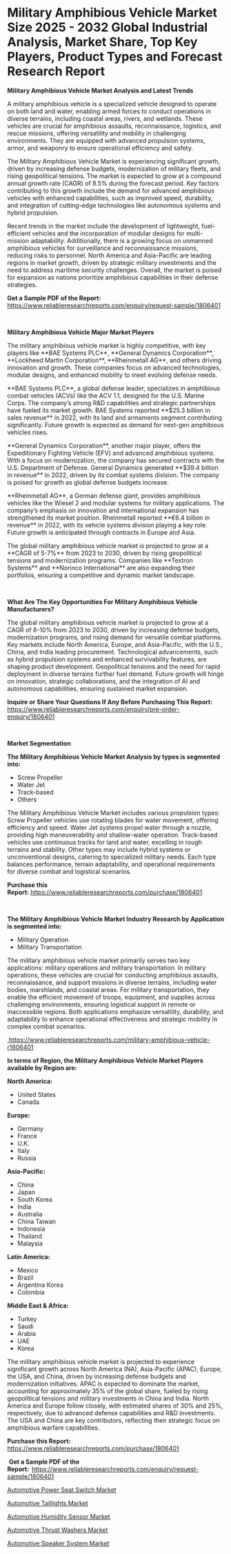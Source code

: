 <p><h1>Military Amphibious Vehicle Market Size 2025 - 2032 Global Industrial Analysis, Market Share, Top Key Players, Product Types and Forecast Research Report</h1></p><p><strong>Military Amphibious Vehicle Market Analysis and Latest Trends</strong></p>
<p><p>A military amphibious vehicle is a specialized vehicle designed to operate on both land and water, enabling armed forces to conduct operations in diverse terrains, including coastal areas, rivers, and wetlands. These vehicles are crucial for amphibious assaults, reconnaissance, logistics, and rescue missions, offering versatility and mobility in challenging environments. They are equipped with advanced propulsion systems, armor, and weaponry to ensure operational efficiency and safety.</p><p>The Military Amphibious Vehicle Market is experiencing significant growth, driven by increasing defense budgets, modernization of military fleets, and rising geopolitical tensions. The market is expected to grow at a compound annual growth rate (CAGR) of 8.5% during the forecast period. Key factors contributing to this growth include the demand for advanced amphibious vehicles with enhanced capabilities, such as improved speed, durability, and integration of cutting-edge technologies like autonomous systems and hybrid propulsion.</p><p>Recent trends in the market include the development of lightweight, fuel-efficient vehicles and the incorporation of modular designs for multi-mission adaptability. Additionally, there is a growing focus on unmanned amphibious vehicles for surveillance and reconnaissance missions, reducing risks to personnel. North America and Asia-Pacific are leading regions in market growth, driven by strategic military investments and the need to address maritime security challenges. Overall, the market is poised for expansion as nations prioritize amphibious capabilities in their defense strategies.</p></p>
<p><strong>Get a Sample PDF of the Report:&nbsp;</strong> <a href="https://www.reliableresearchreports.com/enquiry/request-sample/1806401?utm_campaign=7&utm_medium=2&utm_source=Github&utm_content=ia&utm_term=23012025&utm_id=military-amphibious-vehicle">https://www.reliableresearchreports.com/enquiry/request-sample/1806401</a></p>
<p>&nbsp;</p>
<p><strong>Military Amphibious Vehicle Major Market Players</strong></p>
<p><p>The military amphibious vehicle market is highly competitive, with key players like **BAE Systems PLC**, **General Dynamics Corporation**, **Lockheed Martin Corporation**, **Rheinmetall AG**, and others driving innovation and growth. These companies focus on advanced technologies, modular designs, and enhanced mobility to meet evolving defense needs.</p><p>**BAE Systems PLC**, a global defense leader, specializes in amphibious combat vehicles (ACVs) like the ACV 1.1, designed for the U.S. Marine Corps. The company’s strong R&D capabilities and strategic partnerships have fueled its market growth. BAE Systems reported **$25.3 billion in sales revenue** in 2022, with its land and armaments segment contributing significantly. Future growth is expected as demand for next-gen amphibious vehicles rises.</p><p>**General Dynamics Corporation**, another major player, offers the Expeditionary Fighting Vehicle (EFV) and advanced amphibious systems. With a focus on modernization, the company has secured contracts with the U.S. Department of Defense. General Dynamics generated **$39.4 billion in revenue** in 2022, driven by its combat systems division. The company is poised for growth as global defense budgets increase.</p><p>**Rheinmetall AG**, a German defense giant, provides amphibious vehicles like the Wiesel 2 and modular systems for military applications. The company’s emphasis on innovation and international expansion has strengthened its market position. Rheinmetall reported **€6.4 billion in revenue** in 2022, with its vehicle systems division playing a key role. Future growth is anticipated through contracts in Europe and Asia.</p><p>The global military amphibious vehicle market is projected to grow at a **CAGR of 5-7%** from 2023 to 2030, driven by rising geopolitical tensions and modernization programs. Companies like **Textron Systems** and **Norinco International** are also expanding their portfolios, ensuring a competitive and dynamic market landscape.</p></p>
<p>&nbsp;</p>
<p><strong>What Are The Key Opportunities For Military Amphibious Vehicle Manufacturers?</strong></p>
<p><p>The global military amphibious vehicle market is projected to grow at a CAGR of 8-10% from 2023 to 2030, driven by increasing defense budgets, modernization programs, and rising demand for versatile combat platforms. Key markets include North America, Europe, and Asia-Pacific, with the U.S., China, and India leading procurement. Technological advancements, such as hybrid propulsion systems and enhanced survivability features, are shaping product development. Geopolitical tensions and the need for rapid deployment in diverse terrains further fuel demand. Future growth will hinge on innovation, strategic collaborations, and the integration of AI and autonomous capabilities, ensuring sustained market expansion.</p></p>
<p><strong>Inquire or Share Your Questions If Any Before Purchasing This Report:</strong> <a href="https://www.reliableresearchreports.com/enquiry/pre-order-enquiry/1806401?utm_campaign=7&utm_medium=2&utm_source=Github&utm_content=ia&utm_term=23012025&utm_id=military-amphibious-vehicle">https://www.reliableresearchreports.com/enquiry/pre-order-enquiry/1806401</a></p>
<p>&nbsp;</p>
<p><strong>Market Segmentation</strong></p>
<p><strong>The Military Amphibious Vehicle Market Analysis by types is segmented into:</strong></p>
<p><ul><li>Screw Propeller</li><li>Water Jet</li><li>Track-based</li><li>Others</li></ul></p>
<p><p>The Military Amphibious Vehicle Market includes various propulsion types: Screw Propeller vehicles use rotating blades for water movement, offering efficiency and speed. Water Jet systems propel water through a nozzle, providing high maneuverability and shallow-water operation. Track-based vehicles use continuous tracks for land and water, excelling in rough terrains and stability. Other types may include hybrid systems or unconventional designs, catering to specialized military needs. Each type balances performance, terrain adaptability, and operational requirements for diverse combat and logistical scenarios.</p></p>
<p><strong>Purchase this Report:&nbsp;</strong><a href="https://www.reliableresearchreports.com/purchase/1806401?utm_campaign=7&utm_medium=2&utm_source=Github&utm_content=ia&utm_term=23012025&utm_id=military-amphibious-vehicle">https://www.reliableresearchreports.com/purchase/1806401</a></p>
<p>&nbsp;</p>
<p><strong>The Military Amphibious Vehicle Market Industry Research by Application is segmented into:</strong></p>
<p><ul><li>Military Operation</li><li>Military Transportation</li></ul></p>
<p><p>The military amphibious vehicle market primarily serves two key applications: military operations and military transportation. In military operations, these vehicles are crucial for conducting amphibious assaults, reconnaissance, and support missions in diverse terrains, including water bodies, marshlands, and coastal areas. For military transportation, they enable the efficient movement of troops, equipment, and supplies across challenging environments, ensuring logistical support in remote or inaccessible regions. Both applications emphasize versatility, durability, and adaptability to enhance operational effectiveness and strategic mobility in complex combat scenarios.</p></p>
<p><a href="https://www.reliableresearchreports.com/military-amphibious-vehicle-r1806401?utm_campaign=7&utm_medium=2&utm_source=Github&utm_content=ia&utm_term=23012025&utm_id=military-amphibious-vehicle">&nbsp;https://www.reliableresearchreports.com/military-amphibious-vehicle-r1806401</a></p>
<p><strong>In terms of Region, the Military Amphibious Vehicle Market Players available by Region are:</strong></p>
<p>
    <p> <strong> North America: </strong>
        <ul>
            <li>United States</li>
            <li>Canada</li>
        </ul>
        </p> 
    <p> <strong> Europe: </strong>
        <ul>
            <li>Germany</li>
            <li>France</li>
            <li>U.K.</li>
            <li>Italy</li>
            <li>Russia</li>
        </ul>
        </p> 
    <p> <strong> Asia-Pacific: </strong>
        <ul>
            <li>China</li>
            <li>Japan</li>
            <li>South Korea</li>
            <li>India</li>
            <li>Australia</li>
            <li>China Taiwan</li>
            <li>Indonesia</li>
            <li>Thailand</li>
            <li>Malaysia</li>
        </ul>
        </p> 
    <p> <strong> Latin America: </strong>
        <ul>
            <li>Mexico</li>
            <li>Brazil</li>
            <li>Argentina Korea</li>
            <li>Colombia</li>
        </ul>
        </p> 
    <p> <strong> Middle East & Africa: </strong>
        <ul>
            <li>Turkey</li>
            <li>Saudi</li>
            <li>Arabia</li>
            <li>UAE</li>
            <li>Korea</li>
        </ul>
    </p>
    </p>
<p><p>The military amphibious vehicle market is projected to experience significant growth across North America (NA), Asia-Pacific (APAC), Europe, the USA, and China, driven by increasing defense budgets and modernization initiatives. APAC is expected to dominate the market, accounting for approximately 35% of the global share, fueled by rising geopolitical tensions and military investments in China and India. North America and Europe follow closely, with estimated shares of 30% and 25%, respectively, due to advanced defense capabilities and R&D investments. The USA and China are key contributors, reflecting their strategic focus on amphibious warfare capabilities.</p></p>
<p><strong>Purchase this Report: </strong><a href="https://www.reliableresearchreports.com/purchase/1806401?utm_campaign=7&utm_medium=2&utm_source=Github&utm_content=ia&utm_term=23012025&utm_id=military-amphibious-vehicle">https://www.reliableresearchreports.com/purchase/1806401</a></p>
<p>&nbsp;<strong>Get a Sample PDF of the Report:&nbsp;&nbsp;</strong><a href="https://www.reliableresearchreports.com/enquiry/request-sample/1806401?utm_campaign=7&utm_medium=2&utm_source=Github&utm_content=ia&utm_term=23012025&utm_id=military-amphibious-vehicle">https://www.reliableresearchreports.com/enquiry/request-sample/1806401</a></p>
<p><strong></strong></p>
<p><p><a href="https://github.com/provorikovar/Market-Research-Report-List-7/blob/main/automotive-power-seat-switch-market.md?utm_campaign=7&utm_medium=2&utm_source=Github&utm_content=ia&utm_term=23012025&utm_id=military-amphibious-vehicle">Automotive Power Seat Switch Market</a></p><p><a href="https://github.com/CliffMedina6/Market-Research-Report-List-7/blob/main/automotive-taillights-market.md?utm_campaign=7&utm_medium=2&utm_source=Github&utm_content=ia&utm_term=23012025&utm_id=military-amphibious-vehicle">Automotive Taillights Market</a></p><p><a href="https://github.com/NargisHussain432/Market-Research-Report-List-1/blob/main/automotive-humidity-sensor-market.md?utm_campaign=7&utm_medium=2&utm_source=Github&utm_content=ia&utm_term=23012025&utm_id=military-amphibious-vehicle">Automotive Humidity Sensor Market</a></p><p><a href="https://github.com/FahadAhmed223/Market-Research-Report-List-1/blob/main/automotive-thrust-washers-market.md?utm_campaign=7&utm_medium=2&utm_source=Github&utm_content=ia&utm_term=23012025&utm_id=military-amphibious-vehicle">Automotive Thrust Washers Market</a></p><p><a href="https://github.com/angelajermaine/Market-Research-Report-List-5/blob/main/automotive-speaker-system-market.md?utm_campaign=7&utm_medium=2&utm_source=Github&utm_content=ia&utm_term=23012025&utm_id=military-amphibious-vehicle">Automotive Speaker System Market</a></p></p>